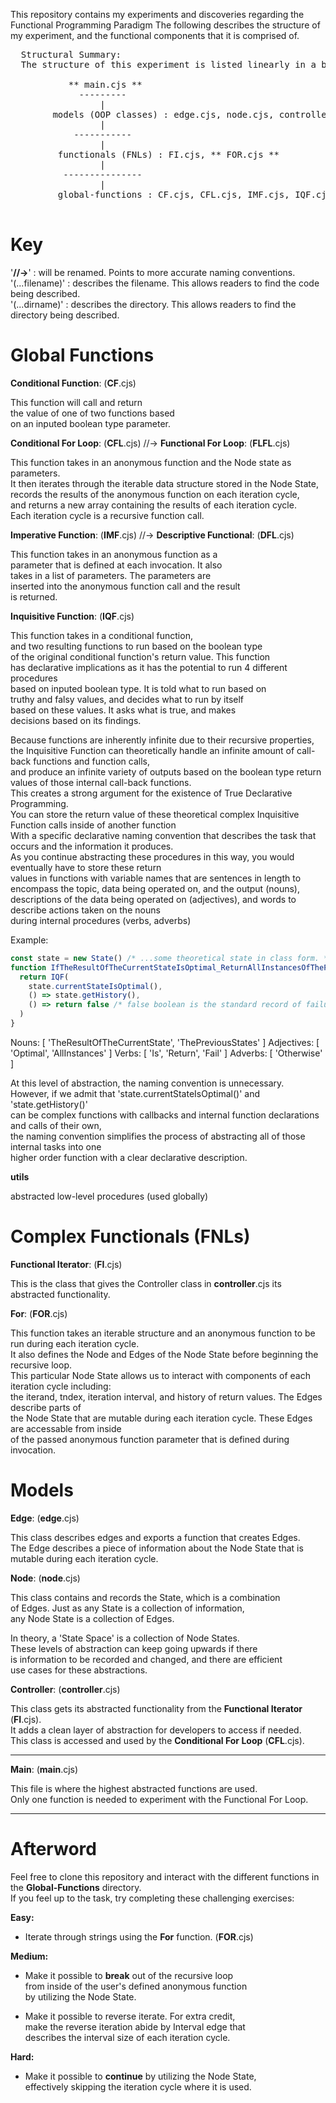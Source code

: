 This repository contains my experiments and discoveries regarding the Functional Programming Paradigm
The following describes the structure of my experiment, and the functional components that it is comprised of.

<pre>
  Structural Summary: 
  The structure of this experiment is listed linearly in a bottom-up direction of dependency:
    
           ** main.cjs **
             ---------
                 |
        models (OOP classes) : edge.cjs, node.cjs, controller.cjs
                 |
            -----------
                 |
         functionals (FNLs) : FI.cjs, ** FOR.cjs **
                 |
          ---------------
                 |
         global-functions : CF.cjs, CFL.cjs, IMF.cjs, IQF.cjs, utils.cjs

</pre>

  <h1>
    Key
  </h1>
  
  '**//->**' : will be renamed. Points to more accurate naming conventions. <br />
  '(...filename)' : describes the filename. This allows readers to find the code being described. <br />
  '(...dirname)' : describes the directory. This allows readers to find the directory being described. <br />
  
  <h1>
    Global Functions
  </h1>

  **Conditional Function**: (**CF**.cjs)
  
  This function will call and return <br />
  the value of one of two functions based <br />
  on an inputed boolean type parameter. <br />
  
  **Conditional For Loop**: (**CFL**.cjs) //-> **Functional For Loop**: (**FLFL**.cjs)

  This function takes in an anonymous function and the Node state as parameters. <br />
  It then iterates through the iterable data structure stored in the Node State, <br />
  records the results of the anonymous function on each iteration cycle, <br />
  and returns a new array containing the results of each iteration cycle. <br />
  Each iteration cycle is a recursive function call. <br />
  
  **Imperative Function**: (**IMF**.cjs) //-> **Descriptive Functional**: (**DFL**.cjs)

  This function takes in an anonymous function as a <br />
  parameter that is defined at each invocation. It also <br />
  takes in a list of parameters. The parameters are <br />
  inserted into the anonymous function call and the result <br />
  is returned. <br />
  
  **Inquisitive Function**: (**IQF**.cjs)

  This function takes in a conditional function, <br />
  and two resulting functions to run based on the boolean type <br />
  of the original conditional function's return value. This function <br />
  has declarative implications as it has the potential to run 4 different procedures <br />
  based on inputed boolean type. It is told what to run based on <br />
  truthy and falsy values, and decides what to run by itself <br />
  based on these values. It asks what is true, and makes <br />
  decisions based on its findings. <br />

  Because functions are inherently infinite due to their recursive properties, <br />
  the Inquisitive Function can theoretically handle an infinite amount of call-back functions and function calls, <br />
  and produce an infinite variety of outputs based on the boolean type return values of those internal call-back functions. <br />
  This creates a strong argument for the existence of True Declarative Programming. <br />
  You can store the return value of these theoretical complex Inquisitive Function calls inside of another function <br />
  With a specific declarative naming convention that describes the task that occurs and the information it produces. <br />
  As you continue abstracting these procedures in this way, you would eventually have to store these return <br />
  values in functions with variable names that are sentences in length to encompass the topic, data being operated on, and the output (nouns),  <br />
  descriptions of the data being operated on (adjectives), and words to describe actions taken on the nouns <br />
  during internal procedures (verbs, adverbs) <br />

  Example: 

  ```js
  const state = new State() /* ...some theoretical state in class form. */
  function IfTheResultOfTheCurrentStateIsOptimal_ReturnAllInstancesOfThePreviousStates_OtherwiseFail(state) {
    return IQF(
      state.currentStateIsOptimal(),
      () => state.getHistory(),
      () => return false /* false boolean is the standard record of failure */
    )
  }
  ```

  Nouns: [ 'TheResultOfTheCurrentState', 'ThePreviousStates' ]
  Adjectives: [ 'Optimal', 'AllInstances' ]
  Verbs: [ 'Is', 'Return', 'Fail' ]
  Adverbs: [ 'Otherwise' ]

  At this level of abstraction, the naming convention is unnecessary. <br />
  However, if we admit that 'state.currentStateIsOptimal()' and 'state.getHistory()' <br />
  can be complex functions with callbacks and internal function declarations and calls of their own, <br />
  the naming convention simplifies the process of abstracting all of those internal tasks into one <br />
  higher order function with a clear declarative description. <br />
  
  **utils** 
  
  abstracted low-level procedures (used globally)

  <h1>
    Complex Functionals (FNLs)
  </h1>

  **Functional Iterator**: (**FI**.cjs)

  This is the class that gives the Controller class in **controller**.cjs its abstracted functionality. 

  **For**: (**FOR**.cjs)

  This function takes an iterable structure and an anonymous function to be run during each iteration cycle. <br />
  It also defines the Node and Edges of the Node State before beginning the recursive loop. <br />
  This particular Node State allows us to interact with components of each iteration cycle including: <br />
  the iterand, tndex, iteration interval, and history of return values. The Edges describe parts of <br />
  the Node State that are mutable during each iteration cycle. These Edges are accessable from inside <br />
  of the passed anonymous function parameter that is defined during invocation. <br />

  <h1>
    Models
  </h1>

  **Edge**: (**edge**.cjs)

  This class describes edges and exports a function that creates Edges. <br />
  The Edge describes a piece of information about the Node State that is mutable during each iteration cycle. <br />

  **Node**: (**node**.cjs)
  
  This class contains and records the State, which is a combination <br />
  of Edges. Just as any State is a collection of information, <br />
  any Node State is a collection of Edges. <br />
  
  In theory, a 'State Space' is a collection of Node States. <br />
  These levels of abstraction can keep going upwards if there <br />
  is information to be recorded and changed, and there are efficient <br />
  use cases for these abstractions. <br />

  **Controller**: (**controller**.cjs)

  This class gets its abstracted functionality from the **Functional Iterator** (**FI**.cjs). <br />
  It adds a clean layer of abstraction for developers to access if needed. <br />
  This class is accessed and used by the **Conditional For Loop** (**CFL**.cjs). <br />

  ---------------------------------------------

  **Main**: (**main**.cjs)

  This file is where the highest abstracted functions are used. <br />
  Only one function is needed to experiment with the Functional For Loop. <br />

  ---------------------------------------------

  <h1>
    Afterword
  </h1>

  Feel free to clone this repository and interact with the different functions in the **Global-Functions** directory. <br />
  If you feel up to the task, try completing these challenging exercises: <br />

  **Easy:**
  - Iterate through strings using the **For** function. (**FOR**.cjs)

  **Medium:**

  - Make it possible to **break** out of the recursive loop <br />
    from inside of the user's defined anonymous function <br />
    by utilizing the Node State. <br />

  - Make it possible to reverse iterate. For extra credit, <br />
    make the reverse iteration abide by Interval edge that <br />
    describes the interval size of each iteration cycle. <br />

  **Hard:** 

  - Make it possible to **continue** by utilizing the Node State, <br />
    effectively skipping the iteration cycle where it is used. <br />
  
  

  
  

  
  

